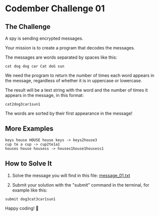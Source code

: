 # Codember Challenge 01

## The Challenge

A spy is sending encrypted messages.

Your mission is to create a program that decodes the messages.

The messages are words separated by spaces like this:

```
cat dog dog car Cat doG sun
```

We need the program to return the number of times each word appears in the message, regardless of whether it is in uppercase or lowercase.

The result will be a text string with the word and the number of times it appears in the message, in this format:

```
cat2dog3car1sun1
```

The words are sorted by their first appearance in the message!

## More Examples

```
keys house HOUSE house keys -> keys2house3
cup te a cup -> cup2te1a1
houses house housess -> houses1house1housess1
```

## How to Solve It

1. Solve the message you will find in this file: [message_01.txt](https://codember.dev/data/message_01.txt)

2. Submit your solution with the "submit" command in the terminal, for example like this:

```
submit dog3cat3car1sun1
```

Happy coding! 🚀